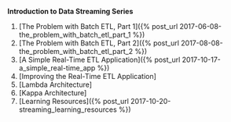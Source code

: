 
**Introduction to Data Streaming Series**
1. [The Problem with Batch ETL, Part 1]({% post_url 2017-06-08-the_problem_with_batch_etl_part_1 %})
2. [The Problem with Batch ETL, Part 2]({% post_url 2017-08-08-the_problem_with_batch_etl_part_2 %})
3. [A Simple Real-Time ETL Application]({% post_url 2017-10-17-a_simple_real-time_app %})
4. [Improving the Real-Time ETL Application]
5. [Lambda Architecture]
6. [Kappa Architecture]
7. [Learning Resources]({% post_url 2017-10-20-streaming_learning_resources %})